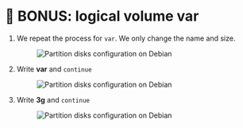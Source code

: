 # 💾 BONUS: logical volume var

1.  We repeat the process for `var`. We only change the name and size.

    <figure><img src="../../.gitbook/assets/image (86).png" alt="Partition disks configuration on Debian"><figcaption></figcaption></figure>


2.  Write **var** and `continue`

    <figure><img src="../../.gitbook/assets/image (87).png" alt="Partition disks configuration on Debian"><figcaption></figcaption></figure>


3.  Write **3g** and `continue`

    <figure><img src="../../.gitbook/assets/image (88).png" alt="Partition disks configuration on Debian"><figcaption></figcaption></figure>
